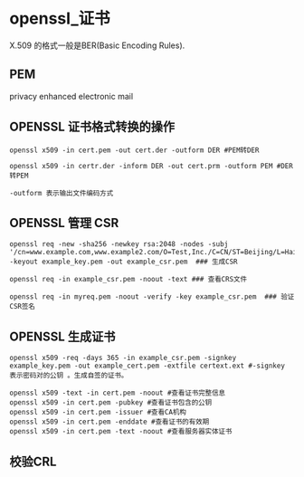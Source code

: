 # openssl_证书 #
X.509 的格式一般是BER(Basic Encoding Rules).

## PEM ##

privacy enhanced electronic mail

## OPENSSL 证书格式转换的操作 ##

	openssl x509 -in cert.pem -out cert.der -outform DER #PEM转DER

	openssl x509 -in certr.der -inform DER -out cert.prm -outform PEM #DER 转PEM

	-outform 表示输出文件编码方式


## OPENSSL 管理 CSR ##


	openssl req -new -sha256 -newkey rsa:2048 -nodes -subj '/cn=www.example.com,www.example2.com/O=Test,Inc./C=CN/ST=Beijing/L=Haidian' -keyout example_key.pem -out example_csr.pem  ### 生成CSR

	openssl req -in example_csr.pem -noout -text ### 查看CRS文件

	openssl req -in myreq.pem -noout -verify -key example_csr.pem  ### 验证CSR签名

## OPENSSL 生成证书 ##

	openssl x509 -req -days 365 -in example_csr.pem -signkey example_key.pem -out example_cert.pem -extfile certext.ext #-signkey 表示密码对的公钥 。生成自签的证书。

	openssl x509 -text -in cert.pem -noout #查看证书完整信息
	openssl x509 -in cert.pem -pubkey #查看证书包含的公钥
	openssl x509 -in cert.pem -issuer #查看CA机构
	openssl x509 -in cert.pem -enddate #查看证书的有效期
	openssl x509 -in cert.pem -text -noout #查看服务器实体证书

## 校验CRL ##
